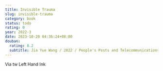 ```yaml
---
title: Invisible Trauma
slug: invisible-trauma
category: book
status: todo
rating: 0
year: 2022-3
date: 2023-10-20 04:36:24+08:00
douban:
  rating: 8.2
  subtitle: Jia Yue Wang / 2022 / People's Posts and Telecommunications Press
---
```


Via tw Left Hand Ink

